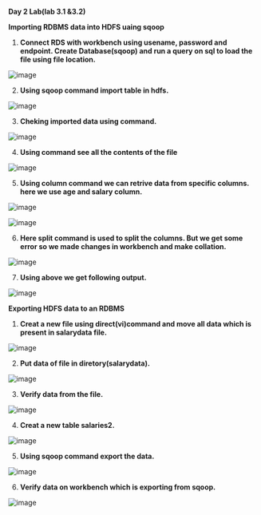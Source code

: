 **Day 2 Lab(lab 3.1 &3.2)**

**Importing RDBMS data into HDFS uaing sqoop**

1. **Connect RDS with workbench using usename, password and endpoint. Create Database(sqoop) and run a query on sql to load the file using file location.**

![image](https://user-images.githubusercontent.com/63608018/86294662-a90f3200-bc12-11ea-89bf-4c0814e66a5e.png)

2. **Using sqoop command import table in hdfs.**

![image](https://user-images.githubusercontent.com/63608018/86294671-af051300-bc12-11ea-8456-4314bcdcc83c.png)

3. **Cheking imported data using command.**

![image](https://user-images.githubusercontent.com/63608018/86294758-d4921c80-bc12-11ea-8b11-80ed2e327005.png)

4. **Using command see all the contents of the file** 

![image](https://user-images.githubusercontent.com/63608018/86294772-da87fd80-bc12-11ea-98d9-376d3fd0baa3.png)

5. **Using column command we can retrive data from specific columns. here we use age and salary column.**

![image](https://user-images.githubusercontent.com/63608018/86295430-3901ab80-bc14-11ea-9252-3aa866ae43f9.png)

![image](https://user-images.githubusercontent.com/63608018/86295547-78c89300-bc14-11ea-938e-0f792e562eb7.png)

6. **Here split command is used to split the columns. But we get some error so we made changes in workbench and make collation.**

![image](https://user-images.githubusercontent.com/63608018/86295637-ad3c4f00-bc14-11ea-81ab-b038410e0cf4.png)

7. **Using above we get following output.**

![image](https://user-images.githubusercontent.com/63608018/86295596-9695f800-bc14-11ea-9dd1-c8013d7f8a35.png)

**Exporting HDFS data to an RDBMS**

1. **Creat a new file using direct(vi)command and move all data which is present in salarydata file.**

![image](https://user-images.githubusercontent.com/63608018/86295688-ccd37780-bc14-11ea-8b3d-0d93b39f656a.png)

2. **Put data of file in diretory(salarydata).**

![image](https://user-images.githubusercontent.com/63608018/86295709-d826a300-bc14-11ea-9510-612226c6f8a2.png)

3. **Verify data from the file.**

![image](https://user-images.githubusercontent.com/63608018/86295770-f7253500-bc14-11ea-81d1-e5ef909c1219.png)

4. **Creat a new table salaries2.** 

![image](https://user-images.githubusercontent.com/63608018/86295831-1754f400-bc15-11ea-8f4c-7d201ee74b51.png)

5. **Using sqoop command export the data.**

![image](https://user-images.githubusercontent.com/63608018/86295847-1e7c0200-bc15-11ea-9fde-ff9465b47b79.png)

 6. **Verify data on workbench which is exporting from sqoop.**
 
 ![image](https://user-images.githubusercontent.com/63608018/86295863-25a31000-bc15-11ea-82a9-c08ba96ef154.png)
